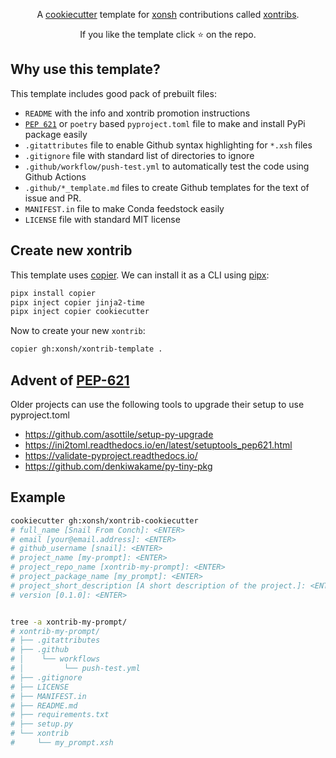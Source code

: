 <p align="center">
A <a href="https://github.com/audreyr/cookiecutter">cookiecutter</a> template for <a href="https://github.com/xonsh/xonsh">xonsh</a> contributions called <a href="https://xon.sh/xontribs.html">xontribs</a>.
</p>

<p align="center">  
If you like the template click ⭐ on the repo.
</p>

## Why use this template?

This template includes good pack of prebuilt files: 

* `README` with the info and xontrib promotion instructions
* [`PEP 621`](https://peps.python.org/pep-0621/) or `poetry` based `pyproject.toml` file to make and install PyPi package easily 
* `.gitattributes` file to enable Github syntax highlighting for `*.xsh` files
* `.gitignore` file with standard list of directories to ignore
* `.github/workflow/push-test.yml` to automatically test the code using Github Actions
* `.github/*_template.md` files to create Github templates for the text of issue and PR.
* `MANIFEST.in` file to make Conda feedstock easily
* `LICENSE` file with standard MIT license

## Create new xontrib

This template uses [copier](https://copier.readthedocs.io/en/stable/). We can install it as a CLI using [pipx](https://pypa.github.io/pipx/):

```bash
pipx install copier
pipx inject copier jinja2-time
pipx inject copier cookiecutter
```

Now to create your new `xontrib`:

```bash
copier gh:xonsh/xontrib-template .
```

## Advent of [PEP-621](https://peps.python.org/pep-0621/) 

Older projects can use the following tools to upgrade their setup to use pyproject.toml

* https://github.com/asottile/setup-py-upgrade
* https://ini2toml.readthedocs.io/en/latest/setuptools_pep621.html
* https://validate-pyproject.readthedocs.io/
* https://github.com/denkiwakame/py-tiny-pkg

## Example
```bash
cookiecutter gh:xonsh/xontrib-cookiecutter 
# full_name [Snail From Conch]: <ENTER>
# email [your@email.address]: <ENTER>
# github_username [snail]: <ENTER>
# project_name [my-prompt]: <ENTER>
# project_repo_name [xontrib-my-prompt]: <ENTER> 
# project_package_name [my_prompt]: <ENTER>
# project_short_description [A short description of the project.]: <ENTER> 
# version [0.1.0]: <ENTER>


tree -a xontrib-my-prompt/
# xontrib-my-prompt/
# ├── .gitattributes
# ├── .github
# │    └── workflows
# │         └── push-test.yml
# ├── .gitignore
# ├── LICENSE
# ├── MANIFEST.in
# ├── README.md
# ├── requirements.txt
# ├── setup.py
# └── xontrib
#     └── my_prompt.xsh

```
